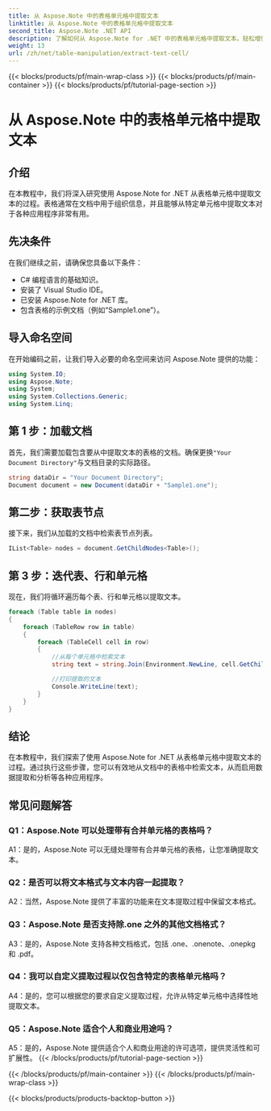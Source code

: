```yaml
---
title: 从 Aspose.Note 中的表格单元格中提取文本
linktitle: 从 Aspose.Note 中的表格单元格中提取文本
second_title: Aspose.Note .NET API
description: 了解如何从 Aspose.Note for .NET 中的表格单元格中提取文本。轻松增强您的文档处理能力。
weight: 13
url: /zh/net/table-manipulation/extract-text-cell/
---
```


{{< blocks/products/pf/main-wrap-class >}}
{{< blocks/products/pf/main-container >}}
{{< blocks/products/pf/tutorial-page-section >}}

# 从 Aspose.Note 中的表格单元格中提取文本

## 介绍

在本教程中，我们将深入研究使用 Aspose.Note for .NET 从表格单元格中提取文本的过程。表格通常在文档中用于组织信息，并且能够从特定单元格中提取文本对于各种应用程序非常有用。

## 先决条件

在我们继续之前，请确保您具备以下条件：

- C# 编程语言的基础知识。
- 安装了 Visual Studio IDE。
- 已安装 Aspose.Note for .NET 库。
- 包含表格的示例文档（例如“Sample1.one”）。

## 导入命名空间

在开始编码之前，让我们导入必要的命名空间来访问 Aspose.Note 提供的功能：

```csharp
using System.IO;
using Aspose.Note;
using System;
using System.Collections.Generic;
using System.Linq;
```

## 第 1 步：加载文档

首先，我们需要加载包含要从中提取文本的表格的文档。确保更换`"Your Document Directory"`与文档目录的实际路径。

```csharp
string dataDir = "Your Document Directory";
Document document = new Document(dataDir + "Sample1.one");
```

## 第二步：获取表节点

接下来，我们从加载的文档中检索表节点列表。

```csharp
IList<Table> nodes = document.GetChildNodes<Table>();
```

## 第 3 步：迭代表、行和单元格

现在，我们将循环遍历每个表、行和单元格以提取文本。

```csharp
foreach (Table table in nodes)
{
    foreach (TableRow row in table)
    {
        foreach (TableCell cell in row)
        {
            //从每个单元格中检索文本
            string text = string.Join(Environment.NewLine, cell.GetChildNodes<RichText>().Select(e => e.Text)) + Environment.NewLine;

            //打印提取的文本
            Console.WriteLine(text);
        }
    }
}
```

## 结论

在本教程中，我们探索了使用 Aspose.Note for .NET 从表格单元格中提取文本的过程。通过执行这些步骤，您可以有效地从文档中的表格中检索文本，从而启用数据提取和分析等各种应用程序。

## 常见问题解答

### Q1：Aspose.Note 可以处理带有合并单元格的表格吗？

A1：是的，Aspose.Note 可以无缝处理带有合并单元格的表格，让您准确提取文本。

### Q2：是否可以将文本格式与文本内容一起提取？

A2：当然，Aspose.Note 提供了丰富的功能来在文本提取过程中保留文本格式。

### Q3：Aspose.Note 是否支持除.one 之外的其他文档格式？

A3：是的，Aspose.Note 支持各种文档格式，包括 .one、.onenote、.onepkg 和 .pdf。

### Q4：我可以自定义提取过程以仅包含特定的表格单元格吗？

A4：是的，您可以根据您的要求自定义提取过程，允许从特定单元格中选择性地提取文本。

### Q5：Aspose.Note 适合个人和商业用途吗？

A5：是的，Aspose.Note 提供适合个人和商业用途的许可选项，提供灵活性和可扩展性。
{{< /blocks/products/pf/tutorial-page-section >}}

{{< /blocks/products/pf/main-container >}}
{{< /blocks/products/pf/main-wrap-class >}}

{{< blocks/products/products-backtop-button >}}
